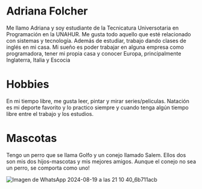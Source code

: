 # Adriana Folcher

Me llamo Adriana y soy estudiante de la Tecnicatura Universotaria en Programación en la UNAHUR. Me gusta todo aquello que esté relacionado con sistemas y tecnología. Además de estudiar, trabajo dando clases de inglés en mi casa.
Mi sueño es poder trabajar en alguna empresa como programadora, tener mi propia casa y conocer Europa, principalmente Inglaterra, Italia y Escocia

# Hobbies
En mi tiempo libre, me gusta leer, pintar y mirar series/peliculas. Natación es mi deporte favorito y lo practico siempre y cuando tenga algún tiempo libre entre el trabajo y los estudios.

# Mascotas
Tengo un perro que se llama Golfo y un conejo llamado Salem. Ellos dos son mis dos hijos-mascotas y mis mejores amigos. Aunque el conejo no sea un perro, se comporta como uno! 

![Imagen de WhatsApp 2024-08-19 a las 21 10 40_6b711acb](https://github.com/user-attachments/assets/e39ae80e-59b3-45e8-ace9-8d4c541b129c)

